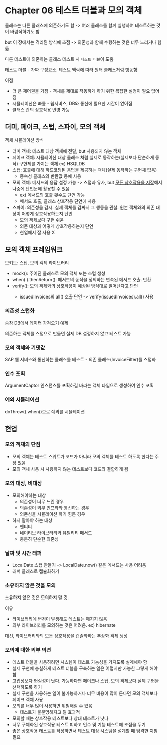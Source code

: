# Chapter 06 테스트 더블과 모의 객체

클래스는 다른 클래스에 의존하기도 함 -> 여러 클래스를 함께 실행하여 테스트하는 것이 바람직하기도 함

but 이 장에서는 격리된 방식에 초점 -> 의존성과 함께 수행하는 것은 너무 느리거나 힘듦

다른 테스트에 의존하는 클래스 테스트 시 `테스트 더블`이 도움

테스트 더블 - 가짜 구성요소. 테스트 맥락에 따라 원래 클래스처럼 행동함

이점

- 더 큰 제어권을 가짐 - 객체를 제대로 작동하게 하기 위한 복잡한 설정이 필요 없어짐
- 시뮬레이션은 빠름 - 웹서비스, DB와 통신에 필요한 시간이 없어짐
- 클래스 간의 상호작용 반영 가능

## 더미, 페이크, 스텁, 스파이, 모의 객체

객체 시뮬레이션 방식

- 더미 객체: 테스트 대상 객체에 전달, but 사용되지 않는 객체
- 페이크 객체: 시뮬레이션 대상 클래스 처럼 실제로 동작하는(실제보다 단순하게 동작) 구현체를 가지는 객체 ex) HSQLDB
- 스텁: 호출에 대해 하드코딩된 응답을 제공하는 객체(실제 동작하는 구현체 없음)
    - 종속성 클래스의 반환값 등에 사용
- 모의 객체: 메서드의 응답 설정 가능 -> 스텁과 유사, but <u>모든 상호작용을 저장</u>해서 나중에 단언문에 활용할 수 있음
    - ex) 메서드의 호출 횟수도 단언 가능
    - 메서드 호출, 클래스 상호작용 단언에 사용
- 스파이: 의존성을 감시. 실제 객체를 감싸서 그 행동을 관찰. 원본 객체와의 의존 대상이 어떻게 상호작용하는지 단언
    - 모의 객체보다 구현 쉬움
    - 의존 대상과 어떻게 상호작용하는지 단언
    - 현업에서 잘 사용 X

## 모의 객체 프레임워크

모키토: 스텁, 모의 객체 라이브러리

- mock(<class>): 주어진 클래스로 모의 객체 또는 스텁 생성
- when(<mock>.<method>).thenReturn(<value>): 메서드의 동작을 정의하는 연속된 메서드 호출. <value> 반환
- verify(<mock>): 모의 객체와의 상호작용이 예상된 방식대로 일어난다고 단언
    - issuedInvoices의 all() 호출 단언 -> verify(issuedInvoices).all() 사용

### 의존성 스텁화

송장 DB에서 데이터 가져오기 예제

의존하는 객체를 스텁으로 만들면 실제 DB 설정하지 않고 테스트 가능

### 모의 객체와 기댓값

SAP 웹 서비스와 통신하는 클래스를 테스트 - 의존 클래스(InvoiceFilter)를 스텁화

### 인수 포획

ArgumentCaptor 인스턴스를 포획하길 바라는 객체 타입으로 생성하여 인수 포획

### 예외 시뮬레이션

doThrow().when()으로 예외를 시뮬레이션

## 현업

### 모의 객체의 단점

- 모의 객체는 테스트 스위트가 코드가 아니라 모의 객체를 테스트 하도록 한다는 주장 있음
- 모의 객체 사용 시 사용하지 않는 테스트보다 코드와 결합하게 됨

### 모의 대상, 비대상

- 모의해야하는 대상
    - 의존성이 너무 느린 경우
    - 의존성이 외부 인프라와 통신하는 경우
    - 의존성을 시뮬레이션 하기 힘든 경우
- 하지 말아야 하는 대상
    - 엔티티
    - 네이티브 라이브러리와 유틸리티 메서드
    - 충분히 단순한 의존성

### 날짜 및 시간 래퍼

- LocalDate 스텁 만들기 -> LocalDate.now() 같은 메서드는 사용 어려움
- 래퍼 클래스로 캡슐화하기

### 소유하지 않은 것을 모의

소유하지 않은 것은 모의하지 말 것.

이유

- 라이브러리에 변경이 발생해도 테스트는 깨지지 않음
- 외부 라이브러리를 모의하는 것은 어려움. ex) hibernate

대신, 라이브러리와의 모든 상호작용을 캡슐화하는 추상화 객체 생성

### 모의에 대한 외부 의견

- 테스트 더블을 사용하려면 시스템이 테스트 가능성을 가지도록 설계해야 함
- 실제 구현에 충실하게 테스트 더블을 구축하는 일은 어렵지만 가능한 그렇게 해야 함
- 고립성보다 현실성이 낫다. 가능하다면 페이크나 스텁, 모의 객체보다 실제 구현을 선택하도록 하기
- 실제 구현을 사용하는 일이 불가능하거나 너무 비용이 많이 든다면 모의 객체보다 페이크 객체 사용
- 모의를 너무 많이 사용하면 위험해질 수 있음
    - 테스트가 불분명해지고 덜 효과적
- 모의할 때는 상호작용 테스트보다 상태 테스트가 낫다
- 너무 구체화된 상호작용 테스트 피하고 인수 및 기능 테스트에 초점을 두기
- 좋은 상호작용 테스트틀 작성하면서 테스트 대상 시스템을 설계할 때 엄격한 지침 필요
